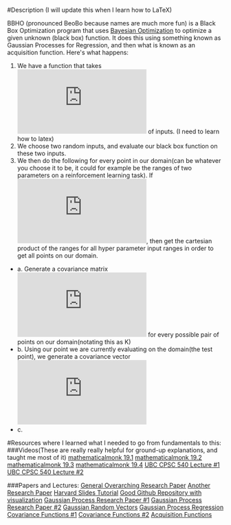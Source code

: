 #Description (I will update this when I learn how to LaTeX)

BBHO (pronounced BeoBo because names are much more fun) is a Black Box Optimization program that uses [Bayesian Optimization](https://arxiv.org/pdf/1206.2944.pdf) to optimize a given unknown (black box) function. It does this using something known as Gaussian Processes for Regression, and then what is known as an acquisition function. Here's what happens:

1. We have a function that takes ![](http://www.sciweavers.org/tex2img.php?eq=%5C%5Bn%20%5Cgeq%201%5C%5D&bc=White&fc=Black&im=jpg&fs=12&ff=arev&edit=0) of inputs. (I need to learn how to latex)
2. We choose two random inputs, and evaluate our black box function on these two inputs.
3. We then do the following for every point in our domain(can be whatever you choose it to be, it could for example be the ranges of two parameters on a reinforcement learning task). If ![](http://www.sciweavers.org/tex2img.php?eq=%5C%5Bn%20%3E%201%5C%5D&bc=White&fc=Black&im=jpg&fs=12&ff=arev&edit=0), then get the cartesian product of the ranges for all hyper parameter input ranges in order to get all points on our domain.
  * a. Generate a covariance matrix ![](http://www.sciweavers.org/tex2img.php?eq=%5C%5BK%20%5C%5D&bc=White&fc=Black&im=jpg&fs=12&ff=arev&edit=0) for every possible pair of points on our domain(notating this as K)
  * b. Using our point we are currently evaluating on the domain(the test point), we generate a covariance vector ![](http://www.sciweavers.org/tex2img.php?eq=%5C%5BK_%2A%20%5C%5D&bc=White&fc=Black&im=jpg&fs=12&ff=arev&edit=0)
  * c. 



#Resources where I learned what I needed to go from fundamentals to this:
###Videos(These are really really helpful for ground-up explanations, and taught me most of it)
[mathematicalmonk 19.1](https://www.youtube.com/watch?v=vU6AiEYED9E)
[mathematicalmonk 19.2](https://www.youtube.com/watch?v=16oPvgOd3UI)
[mathematicalmonk 19.3](https://www.youtube.com/watch?v=clMbOOz6yR0)
[mathematicalmonk 19.4](https://www.youtube.com/watch?v=clMbOOz6yR0)
[UBC CPSC 540 Lecture #1](https://www.youtube.com/watch?v=4vGiHC35j9s)
[UBC CPSC 540 Lecture #2](https://www.youtube.com/watch?v=MfHKW5z-OOA)

###Papers and Lectures:
[General Overarching Research Paper](https://arxiv.org/pdf/1206.2944.pdf)
[Another Research Paper](https://arxiv.org/pdf/1605.07079v1.pdf)
[Harvard Slides Tutorial](https://www.iro.umontreal.ca/~bengioy/cifar/NCAP2014-summerschool/slides/Ryan_adams_140814_bayesopt_ncap.pdf)
[Good Github Repository with visualization](https://github.com/fmfn/BayesianOptimization/blob/master/examples/visualization.ipynb)
[Gaussian Process Research Paper #1](http://www.eurandom.tue.nl/events/workshops/2010/YESIV/Prog-Abstr_files/Ghahramani-lecture2.pdf)
[Gaussian Process Research Paper #2](http://courses.media.mit.edu/2010fall/mas622j/ProblemSets/slidesGP.pdf)
[Gaussian Random Vectors](http://www.rle.mit.edu/rgallager/PDFS/Gauss.pdf)
[Gaussian Process Regression](http://www.gaussianprocess.org/gpml/chapters/RW2.pdf)
[Covariance Functions #1](http://www.gaussianprocess.org/gpml/chapters/RW4.pdf)
[Covariance Functions #2](http://gpss.cc/gpip/slides/rasmussen.pdf)
[Acquisition Functions](http://www.cse.wustl.edu/~garnett/cse515t/files/lecture_notes/12.pdf)



